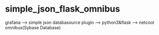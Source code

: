 # simple_json_flask_omnibus

grafana --> simple json databasource plugin --> python3&flask --> netcool omnibus(Sybase Database)